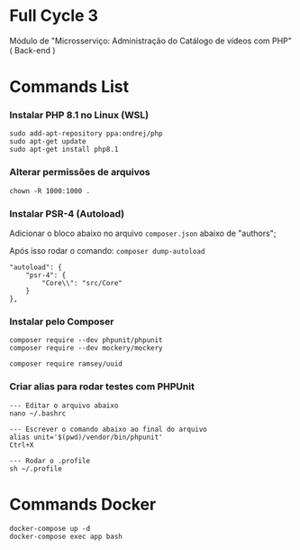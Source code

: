 # Full Cycle 3 
Módulo de "Microsserviço: Administração do Catálogo de vídeos com PHP" ( Back-end )

# Commands List

### Instalar PHP 8.1 no Linux (WSL)
```
sudo add-apt-repository ppa:ondrej/php
sudo apt-get update
sudo apt-get install php8.1
```

### Alterar permissões de arquivos
```
chown -R 1000:1000 .
```

### Instalar PSR-4 (Autoload)
Adicionar o bloco abaixo no arquivo `composer.json` abaixo de "authors";

Após isso rodar o comando: `composer dump-autoload`
```
"autoload": {
    "psr-4": {
        "Core\\": "src/Core"
    }
},
```

### Instalar pelo Composer
```
composer require --dev phpunit/phpunit
composer require --dev mockery/mockery

composer require ramsey/uuid
```

### Criar alias para rodar testes com PHPUnit
```
--- Editar o arquivo abaixo
nano ~/.bashrc

--- Escrever o comando abaixo ao final do arquivo
alias unit='$(pwd)/vendor/bin/phpunit'
Ctrl+X

--- Rodar o .profile
sh ~/.profile
```


# Commands Docker
```
docker-compose up -d
docker-compose exec app bash
```